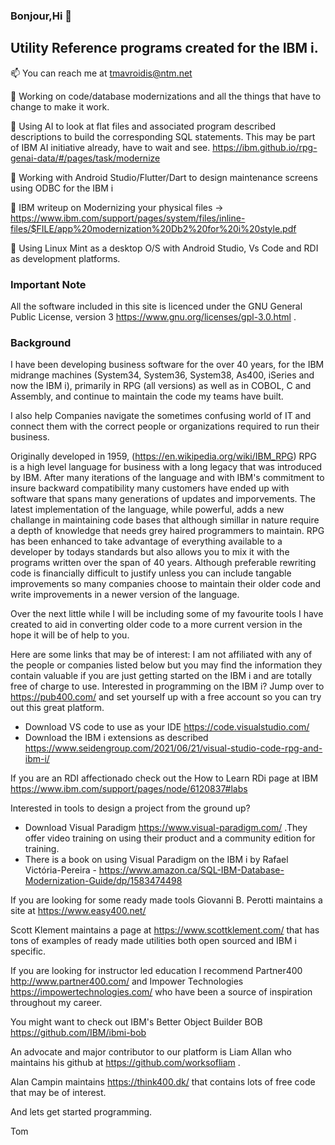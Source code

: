<h3>Bonjour,Hi 👋 </h3> 

<h2>Utility Reference programs created for the IBM i.</h2>

📫 You can reach me at tmavroidis@ntm.net

💬 Working on code/database modernizations and all the things that have to change to make it work.

📔 Using AI to look at flat files and associated program described descriptions to build the corresponding SQL statements. This may be part of IBM AI initiative already, have to wait and see. https://ibm.github.io/rpg-genai-data/#/pages/task/modernize  

🌈 Working with Android Studio/Flutter/Dart to design maintenance screens using ODBC for the IBM i

📔 IBM writeup on Modernizing your physical files -> https://www.ibm.com/support/pages/system/files/inline-files/$FILE/app%20modernization%20Db2%20for%20i%20style.pdf

🌈 Using Linux Mint as a desktop O/S with Android Studio, Vs Code and RDI as development platforms. 

<h3>Important Note</h3>

All the software included in this site is licenced under the GNU General Public License, version 3  https://www.gnu.org/licenses/gpl-3.0.html .

<h3>Background</h3>

I have been developing business software for the over 40 years, for the IBM midrange machines (System34, System36, System38, As400, iSeries and now the IBM i), primarily in RPG (all versions) as well as in COBOL, C and Assembly, and continue to maintain the code my teams have built. 

I also help Companies navigate the sometimes confusing world of IT and connect them with the correct people or organizations required to run their business. 

Originally developed in 1959, (https://en.wikipedia.org/wiki/IBM_RPG) RPG is a high level language for business with a long legacy that was introduced by IBM. After many iterations of the language and with IBM's commitment to insure backward compatibility many customers have ended up with software that spans many generations of updates and imporvements. The latest implementation of the language, while powerful,  adds a new challange in maintaining code bases that although simillar in nature require a depth of knowledge that needs grey haired programmers to maintain. RPG has been enhanced to take advantage of everything available to a developer by todays standards but also allows you to mix it with the programs written over the span of 40 years. Although preferable rewriting code is financially difficult to justify unless you can include tangable improvements so many companies choose to maintain their older code and write improvements in a newer version of the language. 

Over the next little while I will be including some of my favourite tools I have created to aid in converting older code to a more current version in the hope it will be of help to you. 

Here are some links that may be of interest: I am not affiliated with any of the people or companies listed below but you may find the information they contain valuable if you are just getting started on the IBM i and are totally free of charge to use.
Interested in programming on the IBM i?  Jump over to https://pub400.com/ and set yourself up with a free account so you can try out this great platform.
- Download VS code to use as your IDE https://code.visualstudio.com/ 
- Download the IBM i extensions as described https://www.seidengroup.com/2021/06/21/visual-studio-code-rpg-and-ibm-i/ 

If you are an RDI affectionado check out the How to Learn RDi page at IBM https://www.ibm.com/support/pages/node/6120837#labs

Interested in tools to design a project from the ground up?
- Download Visual Paradigm https://www.visual-paradigm.com/ .They offer video training on using their product and a community edition for training. 
- There is a book on using Visual Paradigm on the IBM i by Rafael Victória-Pereira - https://www.amazon.ca/SQL-IBM-Database-Modernization-Guide/dp/1583474498 

If you are looking for some ready made tools Giovanni B. Perotti maintains a site at https://www.easy400.net/

Scott Klement maintains a page at https://www.scottklement.com/ that has tons of examples of ready made utilities both open sourced and IBM i specific.

If you are looking for instructor led education I recommend Partner400  http://www.partner400.com/ and Impower Technologies https://impowertechnologies.com/  who have been a source of inspiration throughout my career.

You might want to check out IBM's Better Object Builder BOB https://github.com/IBM/ibmi-bob

An advocate and major contributor to our platform is Liam Allan who maintains his github at https://github.com/worksofliam . 

Alan Campin maintains https://think400.dk/ that contains lots of free code that may be of interest.

And lets get started programming.

Tom



<!---
tmavroidis/tmavroidis is a ✨ special ✨ repository because its `README.md` (this file) appears on your GitHub profile.
You can click the Preview link to take a look at your changes.
--->

